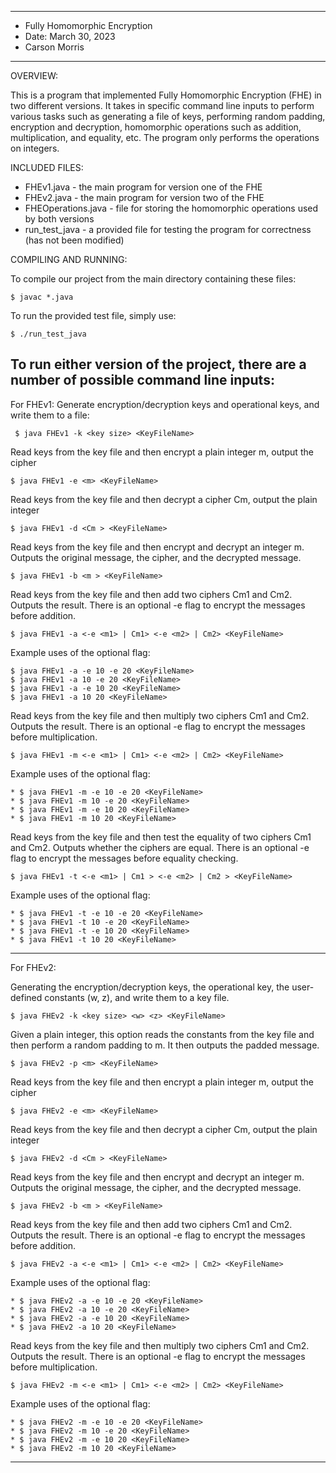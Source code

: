 ****************
* Fully Homomorphic Encryption
* Date: March 30, 2023
* Carson Morris
**************** 

OVERVIEW:

 This is a program that implemented Fully Homomorphic Encryption (FHE) in two different versions. It takes in specific command line inputs to perform various tasks such as generating a file of keys, performing random padding, encryption and decryption, homomorphic operations such as addition, multiplication, and equality, etc. The program only performs the operations on integers.


INCLUDED FILES:

 * FHEv1.java - the main program for version one of the FHE
 * FHEv2.java - the main program for version two of the FHE
 * FHEOperations.java - file for storing the homomorphic operations used by both versions
 * run_test_java - a provided file for testing the program for correctness (has not been modified)


COMPILING AND RUNNING:

To compile our project from the main directory containing these files:

```$ javac *.java```

To run the provided test file, simply use:

```$ ./run_test_java```

To run either version of the project, there are a number of possible command line inputs:
----------------------------------------------------------------------------
For FHEv1: 
Generate encryption/decryption keys and operational keys, and write them to a file:

``` $ java FHEv1 -k <key size> <KeyFileName>```

Read keys from the key file and then encrypt a plain integer m, output the cipher

```$ java FHEv1 -e <m> <KeyFileName>```

Read keys from the key file and then decrypt a cipher Cm, output the plain integer

```$ java FHEv1 -d <Cm > <KeyFileName>```

Read keys from the key file and then encrypt and decrypt an integer m. Outputs the original message, the cipher, and the decrypted message.

```$ java FHEv1 -b <m > <KeyFileName>```

Read keys from the key file and then add two ciphers Cm1 and Cm2. Outputs the result. There is an optional -e flag to encrypt the messages before addition.

```$ java FHEv1 -a <-e <m1> | Cm1> <-e <m2> | Cm2> <KeyFileName>```

Example uses of the optional flag:
```
$ java FHEv1 -a -e 10 -e 20 <KeyFileName>
$ java FHEv1 -a 10 -e 20 <KeyFileName>
$ java FHEv1 -a -e 10 20 <KeyFileName>
$ java FHEv1 -a 10 20 <KeyFileName>
```
 
Read keys from the key file and then multiply two ciphers Cm1 and Cm2. Outputs the result. There is an optional -e flag to encrypt the messages before multiplication.

```$ java FHEv1 -m <-e <m1> | Cm1> <-e <m2> | Cm2> <KeyFileName>```

Example uses of the optional flag:
```
* $ java FHEv1 -m -e 10 -e 20 <KeyFileName>
* $ java FHEv1 -m 10 -e 20 <KeyFileName>
* $ java FHEv1 -m -e 10 20 <KeyFileName>
* $ java FHEv1 -m 10 20 <KeyFileName>
```

Read keys from the key file and then test the equality of two ciphers Cm1 and Cm2. Outputs whether the ciphers are equal. There is an optional -e flag to encrypt the messages before equality checking.

```$ java FHEv1 -t <-e <m1> | Cm1 > <-e <m2> | Cm2 > <KeyFileName>```

Example uses of the optional flag:
```
* $ java FHEv1 -t -e 10 -e 20 <KeyFileName>
* $ java FHEv1 -t 10 -e 20 <KeyFileName>
* $ java FHEv1 -t -e 10 20 <KeyFileName>
* $ java FHEv1 -t 10 20 <KeyFileName>
```

----------------------------------------------------------------------------
For FHEv2:

Generating the encryption/decryption keys, the operational key, the user-defined constants (w, z), and write them to a key file.

```$ java FHEv2 -k <key size> <w> <z> <KeyFileName>```

Given a plain integer, this option reads the constants from the key file and then perform a random padding to m. It then outputs the padded message.

```$ java FHEv2 -p <m> <KeyFileName>```

Read keys from the key file and then encrypt a plain integer m, output the cipher

```$ java FHEv2 -e <m> <KeyFileName>```

Read keys from the key file and then decrypt a cipher Cm, output the plain integer

```$ java FHEv2 -d <Cm > <KeyFileName>```

Read keys from the key file and then encrypt and decrypt an integer m. Outputs the original message, the cipher, and the decrypted message.

```$ java FHEv2 -b <m > <KeyFileName>```

Read keys from the key file and then add two ciphers Cm1 and Cm2. Outputs the result. There is an optional -e flag to encrypt the messages before addition.

```$ java FHEv2 -a <-e <m1> | Cm1> <-e <m2> | Cm2> <KeyFileName>```

Example uses of the optional flag:
```
* $ java FHEv2 -a -e 10 -e 20 <KeyFileName>
* $ java FHEv2 -a 10 -e 20 <KeyFileName>
* $ java FHEv2 -a -e 10 20 <KeyFileName>
* $ java FHEv2 -a 10 20 <KeyFileName>
```
 
Read keys from the key file and then multiply two ciphers Cm1 and Cm2. Outputs the result. There is an optional -e flag to encrypt the messages before multiplication.

```$ java FHEv2 -m <-e <m1> | Cm1> <-e <m2> | Cm2> <KeyFileName>```

Example uses of the optional flag:
```
* $ java FHEv2 -m -e 10 -e 20 <KeyFileName>
* $ java FHEv2 -m 10 -e 20 <KeyFileName>
* $ java FHEv2 -m -e 10 20 <KeyFileName>
* $ java FHEv2 -m 10 20 <KeyFileName>
```

----------------------------------------------------------------------------
